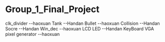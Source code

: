 # Group_1_Final_Project
clk_divider --haoxuan
Tank --Handan
Bullet --haoxuan
Collision --Handan
Socre  --Handan
Win_dec --haoxuan
LCD 
LED --Handan
KeyBoard
VGA pixel generator --haoxuan
